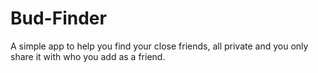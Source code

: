 # Bud-Finder
A simple app to help you find your close friends, all private and you only share it with who you add as a friend. 
